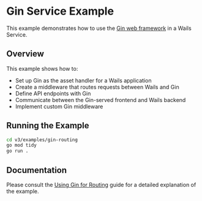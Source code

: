 # Gin Service Example

This example demonstrates how to use the [Gin web framework](https://github.com/gin-gonic/gin) in a Wails Service.

## Overview

This example shows how to:

- Set up Gin as the asset handler for a Wails application
- Create a middleware that routes requests between Wails and Gin
- Define API endpoints with Gin
- Communicate between the Gin-served frontend and Wails backend
- Implement custom Gin middleware

## Running the Example

```bash
cd v3/examples/gin-routing
go mod tidy
go run .
```

## Documentation

Please consult the [Using Gin for Routing](https://v3.wails.io/guides/gin-routing/) guide for a detailed explanation of the example.

